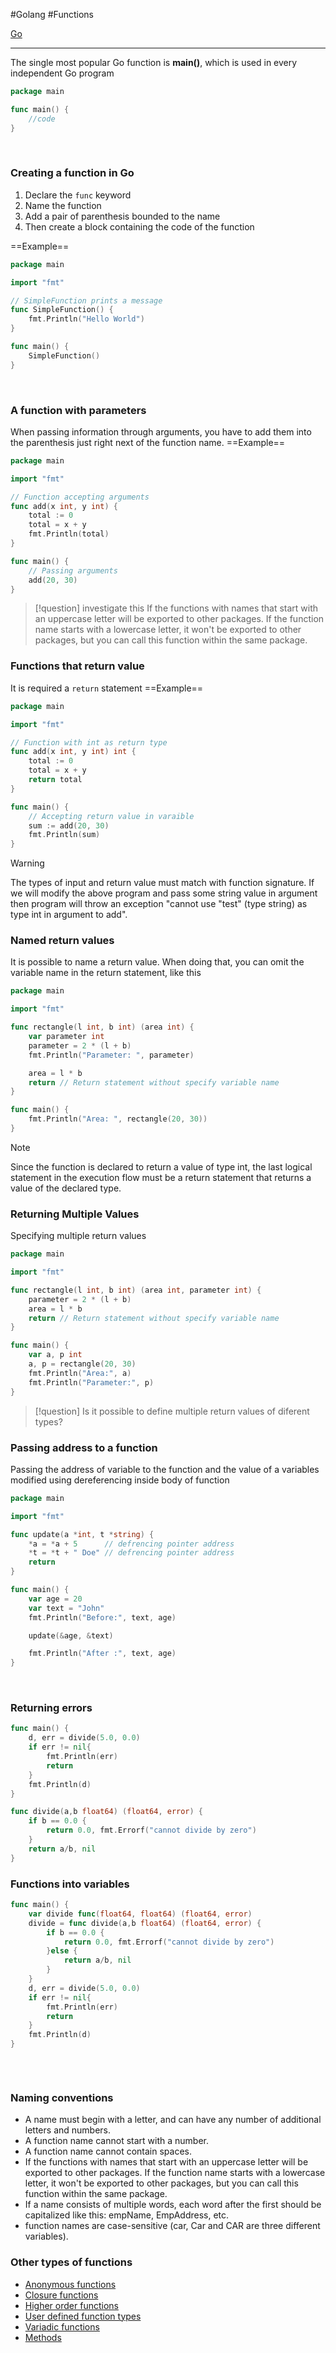 #Golang #Functions

[Go](Go.md)

---

The single most popular Go function is **main()**, which is used in every independent Go program
```go
package main

func main() {
	//code
}
```
<br>

### Creating a function in Go
1. Declare the `func` keyword
2. Name the function
3. Add a pair of parenthesis bounded to the name
4. Then create a block containing the code of the function

==Example==
```go
package main

import "fmt"

// SimpleFunction prints a message
func SimpleFunction() {
	fmt.Println("Hello World")
}

func main() {
	SimpleFunction()
}
```
<br>

### A function with parameters
When passing information through arguments, you have to add them into the parenthesis just right next of the function name.
==Example==
```go
package main

import "fmt"

// Function accepting arguments
func add(x int, y int) {
	total := 0
	total = x + y
	fmt.Println(total)
}

func main() {
	// Passing arguments
	add(20, 30)
}
```

>[!question] investigate this
>If the functions with names that start with an uppercase letter will be exported to other packages. If the function name starts with a lowercase letter, it won't be exported to other packages, but you can call this function within the same package.


### Functions that return value

It is required a ``return`` statement
==Example==
```go
package main

import "fmt"

// Function with int as return type
func add(x int, y int) int {
	total := 0
	total = x + y
	return total
}

func main() {
	// Accepting return value in varaible
	sum := add(20, 30)
	fmt.Println(sum)
}
```

>[!warning]
>The types of input and return value must match with function signature. If we will modify the above program and pass some string value in argument then program will throw an exception "cannot use "test" (type string) as type int in argument to add".



### Named return values

It is possible to name a return value. When doing that, you can omit the variable name in the return statement, like this
```go
package main

import "fmt"

func rectangle(l int, b int) (area int) {
	var parameter int
	parameter = 2 * (l + b)
	fmt.Println("Parameter: ", parameter)

	area = l * b
	return // Return statement without specify variable name
}

func main() {
	fmt.Println("Area: ", rectangle(20, 30))
}
```

>[!note]
>Since the function is declared to return a value of type int, the last logical statement in the execution flow must be a return statement that returns a value of the declared type.



### Returning Multiple Values
Specifying multiple return values
```go
package main

import "fmt"

func rectangle(l int, b int) (area int, parameter int) {
	parameter = 2 * (l + b)
	area = l * b
	return // Return statement without specify variable name
}

func main() {
	var a, p int
	a, p = rectangle(20, 30)
	fmt.Println("Area:", a)
	fmt.Println("Parameter:", p)
}
```

>[!question]
>Is it possible to define multiple return values of diferent types?



### Passing address to a function
Passing the address of variable to the function and the value of a variables modified using dereferencing inside body of function
```go
package main

import "fmt"

func update(a *int, t *string) {
	*a = *a + 5      // defrencing pointer address
	*t = *t + " Doe" // defrencing pointer address
	return
}

func main() {
	var age = 20
	var text = "John"
	fmt.Println("Before:", text, age)

	update(&age, &text)

	fmt.Println("After :", text, age)
}
```
<br>

### Returning errors
```go
func main() {
	d, err = divide(5.0, 0.0)
	if err != nil{
		fmt.Println(err)
		return
	}
	fmt.Println(d)
}

func divide(a,b float64) (float64, error) {
	if b == 0.0 {
		return 0.0, fmt.Errorf("cannot divide by zero")
	}
	return a/b, nil
}
```


### Functions into variables
```go
func main() {
	var divide func(float64, float64) (float64, error)
	divide = func divide(a,b float64) (float64, error) {
		if b == 0.0 {
			return 0.0, fmt.Errorf("cannot divide by zero")
		}else {
			return a/b, nil
		}
	}
	d, err = divide(5.0, 0.0)
	if err != nil{
		fmt.Println(err)
		return
	}
	fmt.Println(d)
}



```
<br>

### Naming conventions

- A name must begin with a letter, and can have any number of additional letters and numbers.
- A function name cannot start with a number.
- A function name cannot contain spaces.
- If the functions with names that start with an uppercase letter will be exported to other packages. If the function name starts with a lowercase letter, it won't be exported to other packages, but you can call this function within the same package.
- If a name consists of multiple words, each word after the first should be capitalized like this: empName, EmpAddress, etc.
- function names are case-sensitive (car, Car and CAR are three different variables).


### Other types of functions

+ [Anonymous functions](Go%20anonymous%20functions.md)
+ [Closure functions](Go%20closure%20functions.md)
+ [Higher order functions](Go%20higher%20order%20functions.md)
+ [User defined function types](Go%20user%20defined%20function%20types.md)
+ [Variadic functions](Go%20variadic%20functions.md)
+ [Methods](Go%20methods.md)
